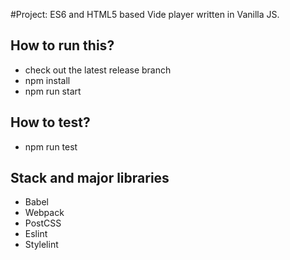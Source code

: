 #Project: ES6 and HTML5 based Vide player written in Vanilla JS.

## How to run this?
- check out the latest release branch
- npm install
- npm run start

## How to test?
- npm run test

## Stack and major libraries
- Babel
- Webpack
- PostCSS
- Eslint
- Stylelint